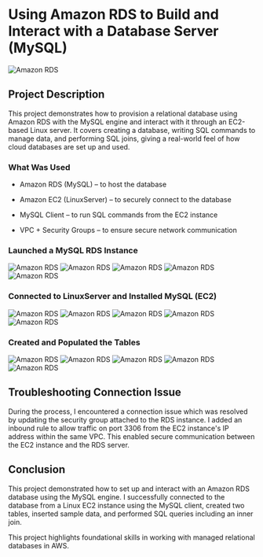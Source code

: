 # Using Amazon RDS to Build and Interact with a Database Server (MySQL)

![Amazon RDS ](./images/rds.png)

## Project Description
This project demonstrates how to provision a relational database using Amazon RDS with the MySQL engine and interact with it through an EC2-based Linux server. It covers creating a database, writing SQL commands to manage data, and performing SQL joins, giving a real-world feel of how cloud databases are set up and used.

###  What Was Used
* Amazon RDS (MySQL) – to host the database

* Amazon EC2 (LinuxServer) – to securely connect to the database

* MySQL Client – to run SQL commands from the EC2 instance

* VPC + Security Groups – to ensure secure network communication

### Launched a MySQL RDS Instance

![Amazon RDS ](./images/dbcreatemethod.png)
![Amazon RDS ](./images/engine.png)
![Amazon RDS ](./images/credentials.png)
![Amazon RDS ](./images/connectvpc.png)
![Amazon RDS ](./images/dbcreatedsuc.png)

### Connected to LinuxServer and Installed MySQL (EC2)

![Amazon RDS ](./images/putty1.png)
![Amazon RDS ](./images/putty2.png)
![Amazon RDS ](./images/sshconnect.png)
![Amazon RDS ](./images/installmyql.png)
![Amazon RDS ](./images/dbdone.png)


### Created and Populated the Tables

![Amazon RDS](./images/InsertRESTART.png)
![Amazon RDS](./images/SELECTRESTART.png)
![Amazon RDS](./images/CPMAIN.png)
![Amazon RDS](./images/SELECTCloud_P.png)
![Amazon RDS](./images/InnerJoin.png)

## Troubleshooting Connection Issue
During the process, I encountered a connection issue which was resolved by updating the security group attached to the RDS instance. I added an inbound rule to allow traffic on port 3306 from the EC2 instance's IP address within the same VPC. This enabled secure communication between the EC2 instance and the RDS server.

## Conclusion
This project demonstrated how to set up and interact with an Amazon RDS database using the MySQL engine. I successfully connected to the database from a Linux EC2 instance using the MySQL client, created two tables, inserted sample data, and performed SQL queries including an inner join.


This project highlights foundational skills in working with managed relational databases in AWS.

